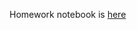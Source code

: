 Homework notebook is [here](https://github.com/AndrewLrrr/otus-big-data/blob/master/hw5/Titanic.ipynb)
